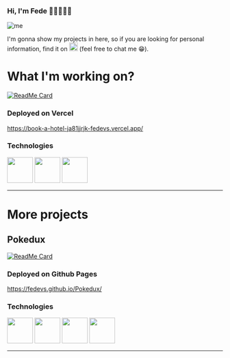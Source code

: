 ### Hi, I'm Fede 👋🏻👨🏼‍💻

![me](https://user-images.githubusercontent.com/86263343/213335553-09650828-d313-46fb-85ae-af7f6e6b5a1a.png)

I'm gonna show my projects in here, so if you are looking for personal information, find it on [<img src=https://user-images.githubusercontent.com/86263343/213340048-75cfd524-52a4-4ade-8fe3-5ddcb5d63de1.png width="20" height="20" alt="Linkedin logo">](https://www.linkedin.com/in/federicoponcela/?locale=en_US) (feel free to chat me 😁).

# What I'm working on?
[![ReadMe Card](https://github-readme-stats-sigma-five.vercel.app/api/pin/?username=Fedevs&repo=book-a-hotel&show_owner=true)](https://github.com/Fedevs/book-a-hotel)


### Deployed on Vercel
https://book-a-hotel-ja81jjrjk-fedevs.vercel.app/

### Technologies
[<img width="60" src="https://user-images.githubusercontent.com/86263343/232657043-dadc5efb-b89e-4aca-abcf-16d57f0d074a.png"/>](https://nextjs.org/docs/getting-started) [<img width="60" src="https://user-images.githubusercontent.com/86263343/233224975-adf7ffb1-c581-4085-9059-f2c0790717c1.png"/>](https://tailwindcss.com/docs/installation) [<img width="60" src="https://user-images.githubusercontent.com/86263343/232657921-0f1b7a08-5f4c-424b-86a0-30a111eae5e6.png"/>](https://www.typescriptlang.org/docs/)

---


# More projects

## Pokedux

[![ReadMe Card](https://github-readme-stats-sigma-five.vercel.app/api/pin/?username=Fedevs&repo=Pokedux&show_owner=true)](https://github.com/Fedevs/Pokedux)  

### Deployed on Github Pages
https://fedevs.github.io/Pokedux/

### Technologies
[<img width="60" src="https://user-images.githubusercontent.com/86263343/213344497-5d8489bc-06af-423e-a588-c77cf1a1f57e.png"/>](https://reactjs.org/docs/getting-started.html) [<img width="60" src="https://user-images.githubusercontent.com/86263343/213344487-88d0022b-b542-439a-9784-ee57d2b1f343.png"/>](https://redux-toolkit.js.org/introduction/getting-started) [<img width="60" src="https://user-images.githubusercontent.com/86263343/216745349-788e5910-e504-4727-bc94-5cd773a02d2f.png"/>](https://reactrouter.com/en/main/start/tutorial) [<img width="60" src="https://user-images.githubusercontent.com/86263343/213885544-47015d45-a9b0-44f1-b6c4-ab44132809e3.svg"/>](https://docs.docker.com/compose/gettingstarted/)

---
